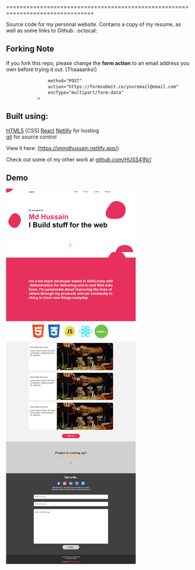 

================================================================================

Source code for my personal website. Contains a copy of my resume, 
as well as some links to Github. :octocat:

## Forking Note

If you fork this repo, please change the **form action** to an email address you own before trying it out. [Thaaaanks!]

```<form
				method="POST"
				action="https://formsubmit.co/youremail@email.com"
				encType="multipart/form-data"
			>
```

Built using:
--------------------------------------------------------------------------------
[HTML5](https://developers.google.com/web/)  [CSS]
[React](https://reactjs.org/)
[Netlify](https://pages.github.com/) for hosting  
[git](https://git-scm.com/) for source control


View it here: (https://immdhussain.netlify.app/)

Check out some of my other work at 
[github.com/HUSS41N//](https://github.com/HUSS41N//)

## Demo

![alt text](https://github.com/HUSS41N/Personal-Website/blob/master/demo.png)
